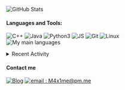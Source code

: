 ![GitHub Stats](https://github-readme-stats.vercel.app/api?username=M4xi1m3&hide_border=true&count_private=true&show_icons=true&theme=dark)

#### Languages and Tools:
![C++](https://img.shields.io/badge/-C++-000000?style=for-the-badge&logo=C%2B%2B&logoColor=blue)
![Java](https://img.shields.io/badge/-Java-000000?style=for-the-badge&logo=Java&logoColor=red)
![Python3](https://img.shields.io/badge/-Py3-000000?style=for-the-badge&logo=Python&logoColor=cyan)
![JS](https://img.shields.io/badge/-JS-000000?style=for-the-badge&logo=JavaScript&logoColor=yellow)
![Git](https://img.shields.io/badge/-Git-000000?style=for-the-badge&logo=Git&logoColor=red)
![Linux](https://img.shields.io/badge/-Linux-000000?style=for-the-badge&logo=Linux&logoColor=white)<br/>
![My main languages](https://github-readme-stats.vercel.app/api/top-langs/?username=M4xi1m3&hide_border=true&hide=stars&theme=dark&show_icons=true&layout=compact)

<details>
  <summary>Recent Activity</summary>

#### Latest Blog Posts
<!-- BLOG-POST-LIST:START -->
- [Screenhax: The obvious bug that led to the creation of Phi](https://m4xi1m3.github.io//screenhax/)
- [How Numworks killed third-party development - a technical approach](https://m4xi1m3.github.io//Numworks-lock/)
- [How Windows almost drove me crazy.](https://m4xi1m3.github.io//Windows-rant/)
- [Micmost: how a .git folder can get your consumers’ data leaked.](https://m4xi1m3.github.io//Micmost-git-leak/)
- [Numworks modding - Part 2 : N0100++](https://m4xi1m3.github.io//Numworks-mod-p2/)
<!-- BLOG-POST-LIST:END -->

[more blog posts...][website]

#### Recent GitHub Activity
<!--START_SECTION:activity-->
1. 💪 Opened PR [#1](https://github.com/glideapps/canvas-hypertxt/pull/1) in [glideapps/canvas-hypertxt](https://github.com/glideapps/canvas-hypertxt)
2. ❗️ Closed issue [#6](https://github.com/M4xi1m3/legibot/issues/6) in [M4xi1m3/legibot](https://github.com/M4xi1m3/legibot)
3. 🎉 Merged PR [#8](https://github.com/M4xi1m3/legibot/pull/8) in [M4xi1m3/legibot](https://github.com/M4xi1m3/legibot)
4. ❗️ Opened issue [#7](https://github.com/M4xi1m3/legibot/issues/7) in [M4xi1m3/legibot](https://github.com/M4xi1m3/legibot)
5. ❗️ Opened issue [#6](https://github.com/M4xi1m3/legibot/issues/6) in [M4xi1m3/legibot](https://github.com/M4xi1m3/legibot)
<!--END_SECTION:activity-->

</details>

#### Contact me
[![Blog](https://img.shields.io/badge/-Blog-000000?style=for-the-badge&logo=rss&logoColor=red)][website]
[![email : M4x1me@pm.me](https://img.shields.io/badge/-m4x1me%40pm%2Eme-000000?style=for-the-badge&logo=protonmail&logoColor=blueviolet)](mailto:M4x1me@pm.me)

[website]: https://m4xi1m3.github.io/
